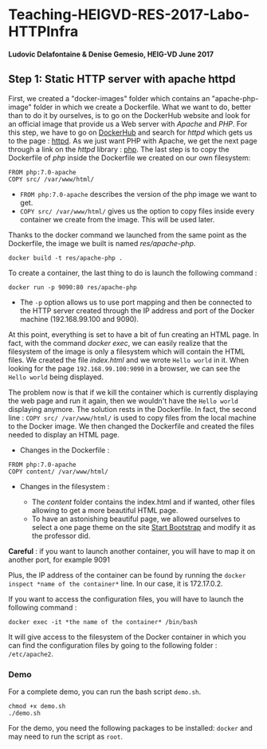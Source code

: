 # Teaching-HEIGVD-RES-2017-Labo-HTTPInfra
#### Ludovic Delafontaine & Denise Gemesio, HEIG-VD June 2017

## Step 1: Static HTTP server with apache httpd

First, we created a "docker-images" folder which contains an "apache-php-image" folder in which we create a Dockerfile. What we want to do, better than to do it by ourselves, is to go on the DockerHub website and look for an official image that provide us a Web server with *Apache* and *PHP*.
For this step, we have to go on [DockerHub](hub.docker.com) and search for *httpd* which gets us to the page : [httpd](https://hub.docker.com/_/httpd/). As we just want PHP with Apache, we get the next page through a link on the *httpd* library : [php](https://hub.docker.com/_/php/). The last step is to copy the Dockerfile of *php* inside the Dockerfile we created on our own filesystem:

```
FROM php:7.0-apache
COPY src/ /var/www/html/
```

- `FROM php:7.0-apache` describes the version of the php image we want to get.
- `COPY src/ /var/www/html/` gives us the option to copy files inside every container we create from the image. This will be used later.

Thanks to the docker command we launched from the same point as the Dockerfile, the image we built is named *res/apache-php*.

```
docker build -t res/apache-php .
```

To create a container, the last thing to do is launch the following command :

```
docker run -p 9090:80 res/apache-php
```

- The `-p` option allows us to use port mapping and then be connected to the HTTP server created through the IP address and port of the Docker machine (192.168.99.100 and 9090).

At this point, everything is set to have a bit of fun creating an HTML page. In fact, with the command *docker exec*, we can easily realize that the filesystem of the image is only a filesystem which will contain the HTML files. We created the file *index.html* and we wrote `Hello world` in it. When looking for the page `192.168.99.100:9090` in a browser, we can see the `Hello world` being displayed.

The problem now is that if we kill the container which is currently displaying the web page and run it again, then we wouldn't have the `Hello world` displaying anymore. The solution rests in the Dockerfile. In fact, the second line : `COPY src/ /var/www/html/` is used to copy files from the local machine to the Docker image. We then changed the Dockerfile and created the files needed to display an HTML page.

- Changes in the Dockerfile :

```
FROM php:7.0-apache
COPY content/ /var/www/html/
```

- Changes in the filesystem :

  - The *content* folder contains the index.html and if wanted, other files allowing to get a more beautiful HTML page.
  - To have an astonishing beautiful page, we allowed ourselves to select a one page theme on the site [Start Bootstrap](https://startbootstrap.com/template-categories/one-page/) and modify it as the professor did.

**Careful** : if you want to launch another container, you will have to map it on another port, for example 9091

Plus, the IP address of the container can be found by running the `docker inspect *name of the container*` line. In our case, it is 172.17.0.2.

If you want to access the configuration files, you will have to launch the following command :

```
docker exec -it *the name of the container* /bin/bash
```

It will give access to the filesystem of the Docker container in which you can find the configuration files by going to the following folder : `/etc/apache2`.

### Demo
For a complete demo, you can run the bash script `demo.sh`.

```
chmod +x demo.sh
./demo.sh
```

For the demo, you need the following packages to be installed: `docker` and may need to run the script as `root`.
